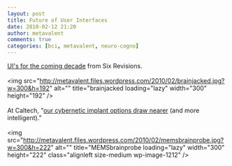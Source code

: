 ```yaml
---
layout: post
title: Future of User Interfaces
date: 2010-02-12 21:20
author: metavalent
comments: true
categories: [bci, metavalent, neuro-cogno]
---
```

<a href="http://sixrevisions.com/user-interface/the-future-of-user-interfaces/">UI's for the coming decade</a> from Six Revisions.<br /><br />
<img src="http://metavalent.files.wordpress.com/2010/02/brainjacked.jpg?w=300&h=192" alt="" title="brainjacked loading="lazy" width="300" height="192" /><br /><br />
At Caltech, "<a href="http://blog.makezine.com/archive/2008/05/robotic_braincomputer_int.html?CMP=OTC-0D6B48984890">our cybernetic implant options draw nearer</a> (and more intelligent)."<br /><br />
<img src="http://metavalent.files.wordpress.com/2010/02/memsbrainprobe.jpg?w=300&h=222" alt="" title="MEMSbrainprobe loading="lazy" width="300" height="222" class="alignleft size-medium wp-image-1212" />
